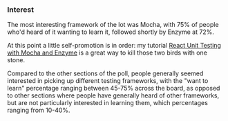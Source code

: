 ### Interest

The most interesting framework of the lot was Mocha, with 75% of people who'd
heard of it wanting to learn it, followed shortly by Enzyme at 72%.

At this point a little self-promotion is in order: my tutorial [React Unit
Testing with Mocha and Enzyme](https://medium.com/p/77d18b6875cb) is a great way
to kill those two birds with one stone.

Compared to the other sections of the poll, people generally seemed interested
in picking up different testing frameworks, with the "want to learn" percentage
ranging between 45-75% across the board, as opposed to other sections where
people have generally heard of other frameworks, but are not particularly
interested in learning them, which percentages ranging from 10-40%.
